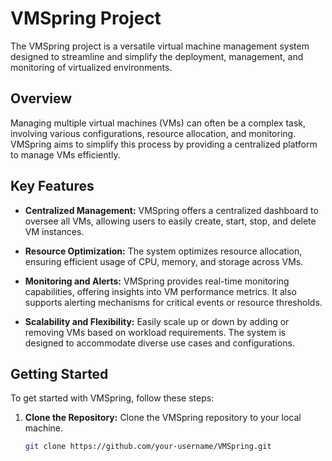 # VMSpring Project

The VMSpring project is a versatile virtual machine management system designed to streamline and simplify the deployment, management, and monitoring of virtualized environments.

## Overview

Managing multiple virtual machines (VMs) can often be a complex task, involving various configurations, resource allocation, and monitoring. VMSpring aims to simplify this process by providing a centralized platform to manage VMs efficiently.

## Key Features

- **Centralized Management:** VMSpring offers a centralized dashboard to oversee all VMs, allowing users to easily create, start, stop, and delete VM instances.
  
- **Resource Optimization:** The system optimizes resource allocation, ensuring efficient usage of CPU, memory, and storage across VMs.

- **Monitoring and Alerts:** VMSpring provides real-time monitoring capabilities, offering insights into VM performance metrics. It also supports alerting mechanisms for critical events or resource thresholds.

- **Scalability and Flexibility:** Easily scale up or down by adding or removing VMs based on workload requirements. The system is designed to accommodate diverse use cases and configurations.

## Getting Started

To get started with VMSpring, follow these steps:

1. **Clone the Repository:** Clone the VMSpring repository to your local machine.
   
   ```bash
   git clone https://github.com/your-username/VMSpring.git
